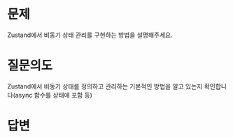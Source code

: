 # 문제
Zustand에서 비동기 상태 관리를 구현하는 방법을 설명해주세요.

# 질문의도
Zustand에서 비동기 상태를 정의하고 관리하는 기본적인 방법을 알고 있는지 확인합니다(async 함수를 상태에 포함 등)

# 답변